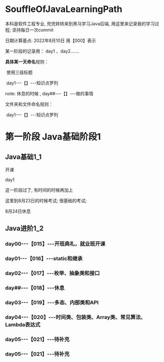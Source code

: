 # SouffleOfJavaLearningPath
本科是软件工程专业, 兜兜转转来到黑马学习Java后端,  用这里来记录我的学习过程;  坚持每日一次commit

日期计算基点: 2022年8月10日  用【000】表示

某一阶段的记录用： day1 、day2.......



**具体某一天命名**规则：

​		使用三级标题

​		day1---【】---知识点罗列

note: 休息的时候 ,  day##---【】---做的事情



文件夹和文件命名规则：

​			day1---【】---知识点罗列

# 第一阶段 Java基础阶段1

## Java基础1_1

开课

day1

这一阶段过了, 有时间的时候再加上



这里到8月23日的时候考试; 很基础的考试;

8月24日休息

## Java进阶1_2

### day00---【015】---开班典礼，就业班开课

### day01---【016】---static和继承

### day02---【017】---枚举、抽象类和接口

### day##---【018】---休息

### day03---【019】---多态、内部类和API

### day04---【020】---时间类、包装类、Array类、常见算法、Lambda表达式

### day05---【021】---待补充

### day05---【021】---待补充
